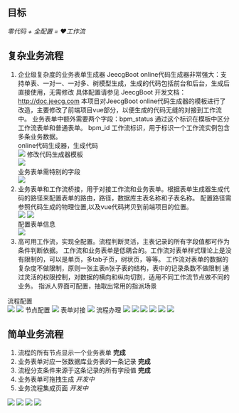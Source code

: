 ## 目标
*零代码 + 全配置 = ❤️工作流*

## 复杂业务流程

1. 企业级复杂度的业务表单生成器
    JeecgBoot online代码生成器非常强大：支持单表、一对一、一对多、树模型生成，生成的代码包括前台和后台，生成后直接使用，无需修改
    具体配置请参见 JeecgBoot 开发文档： http://doc.jeecg.com
    本项目对JeecgBoot online代码生成器的模板进行了改造，主要修改了前端项目vue部分，以便生成的代码无缝的对接到工作流中。
    业务表单中额外需要两个字段：bpm_status 通过这个标识在模板中区分工作流表单和普通表单。
                            bpm_id 工作流标识，用于标识一个工作流实例包含多条业务数据。  
online代码生成器，生成代码  
![](jeecg-boot/img/img_18.png)
修改代码生成器模板   
![](jeecg-boot/img/img_20.png)  
业务表单需特别的字段  
![](jeecg-boot/img/img_19.png)
2. 业务表单和工作流桥接，用于对接工作流和业务表单。根据表单生成器生成代码的路径来配置表单的路由，路径，数据库主表名称和子表名称。
配置路径需参照代码生成的物理位置,以及vue代码拷贝到前端项目的位置。  
![](jeecg-boot/img/img_22.png)
![](jeecg-boot/img/img_23.png)  
配置表单信息  
![](jeecg-boot/img/img_21.png)
3. 高可用工作流，实现全配置。流程判断灵活，主表记录的所有字段值都可作为条件判断依据。
工作流和业务表单是低耦合的。工作流对表单样式理论上是没有限制的，可以是单页，多tab子页，树状页，等等。
工作流对表单的数据的复杂度不做限制，原则一张主表n张子表的结构，表中的记录条数不做限制
通过灵活的权限控制，对数据的横向和纵向切割，适用不同工作流节点做不同的业务。
指派人界面可配置，抽取出常用的指派场景  

流程配置   
![](jeecg-boot/img/img.png)
![](jeecg-boot/img/img_3.png)
节点配置
![](jeecg-boot/img/img_5.png)
表单对接
![](jeecg-boot/img/img_2.png)
流程办理
![](jeecg-boot/img/img_8.png)
![](jeecg-boot/img/img_7.png)
![](jeecg-boot/img/img_9.png)
![](jeecg-boot/img/img_10.png)
![](jeecg-boot/img/img_11.png)
![](jeecg-boot/img/img_1.png)

## 简单业务流程

1. 流程的所有节点显示一个业务表单  **完成**
2. 业务表单对应一张数据库业务表的一条记录 **完成**
3. 流程分支条件来源于这条记录的所有字段值 **完成**
4. 业务表单可拖拽生成 *开发中*
5. 业务流程集成页面 *开发中*

![](jeecg-boot/img/img_14.png)
![](jeecg-boot/img/img_15.png)
![](jeecg-boot/img/img_16.png)
![](jeecg-boot/img/img_17.png)